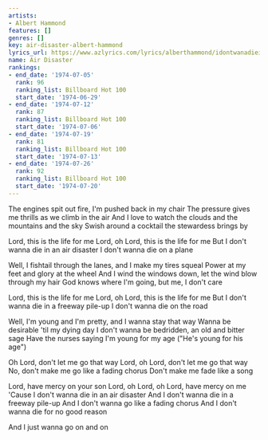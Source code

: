 ```yaml
---
artists:
- Albert Hammond
features: []
genres: []
key: air-disaster-albert-hammond
lyrics_url: https://www.azlyrics.com/lyrics/alberthammond/idontwanadieinanairdisaster.html
name: Air Disaster
rankings:
- end_date: '1974-07-05'
  rank: 96
  ranking_list: Billboard Hot 100
  start_date: '1974-06-29'
- end_date: '1974-07-12'
  rank: 87
  ranking_list: Billboard Hot 100
  start_date: '1974-07-06'
- end_date: '1974-07-19'
  rank: 81
  ranking_list: Billboard Hot 100
  start_date: '1974-07-13'
- end_date: '1974-07-26'
  rank: 92
  ranking_list: Billboard Hot 100
  start_date: '1974-07-20'
---
```


The engines spit out fire, I'm pushed back in my chair
The pressure gives me thrills as we climb in the air
And I love to watch the clouds and the mountains and the sky
Swish around a cocktail the stewardess brings by

Lord, this is the life for me
Lord, oh Lord, this is the life for me
But I don't wanna die in an air disaster
I don't wanna die on a plane

Well, I fishtail through the lanes, and I make my tires squeal
Power at my feet and glory at the wheel
And I wind the windows down, let the wind blow through my hair
God knows where I'm going, but me, I don't care

Lord, this is the life for me
Lord, oh Lord, this is the life for me
But I don't wanna die in a freeway pile-up
I don't wanna die on the road

Well, I'm young and I'm pretty, and I wanna stay that way
Wanna be desirable 'til my dying day
I don't wanna be bedridden, an old and bitter sage
Have the nurses saying I'm young for my age
("He's young for his age")

Oh Lord, don't let me go that way
Lord, oh Lord, don't let me go that way
No, don't make me go like a fading chorus
Don't make me fade like a song

Lord, have mercy on your son
Lord, oh Lord, oh Lord, have mercy on me
'Cause I don't wanna die in an air disaster
And I don't wanna die in a freeway pile-up
And I don't wanna go like a fading chorus
And I don't wanna die for no good reason

And I just wanna go on and on



